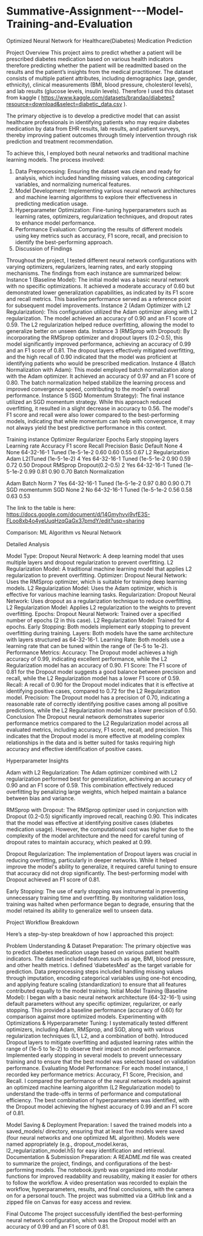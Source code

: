 # Summative-Assignment---Model-Training-and-Evaluation

Optimized Neural Network for Healthcare(Diabetes) Medication Prediction

Project Overview
This project aims to predict whether a patient will be prescribed diabetes medication based on various health indicators therefore predicting whether the patient will be readmitted based on the results and the patient’s insights from the medical practitioner. The dataset consists of multiple patient attributes, including demographics (age, gender, ethnicity), clinical measurements (BMI, blood pressure, cholesterol levels), and lab results (glucose levels, insulin levels). Therefore I used this dataset from kaggle ( 
https://www.kaggle.com/datasets/brandao/diabetes?resource=download&select=diabetic_data.csv ).

The primary objective is to develop a predictive model that can assist healthcare professionals in identifying patients who may require diabetes medication by data from EHR results, lab results, and patient surveys, thereby improving patient outcomes through timely intervention through risk prediction and treatment recommendation.

To achieve this, I employed both neural networks and traditional machine learning models. The process involved:
1. Data Preprocessing: Ensuring the dataset was clean and ready for analysis, which included handling missing values, encoding categorical variables, and normalizing numerical features.
2. Model Development: Implementing various neural network architectures and machine learning algorithms to explore their effectiveness in predicting medication usage.
3. Hyperparameter Optimization: Fine-tuning hyperparameters such as learning rates, optimizers, regularization techniques, and dropout rates to enhance model performance.
4. Performance Evaluation: Comparing the results of different models using key metrics such as accuracy, F1 score, recall, and precision to identify the best-performing approach.
5. Discussion of Findings

Throughout the project, I tested different neural network configurations with varying optimizers, regularizers, learning rates, and early stopping mechanisms. The findings from each instance are summarized below:
Instance 1 (Baseline Model):
The initial model was a basic neural network with no specific optimizations. It achieved a moderate accuracy of 0.60 but demonstrated lower generalization capabilities, as indicated by its F1 score and recall metrics. This baseline performance served as a reference point for subsequent model improvements.
Instance 2 (Adam Optimizer with L2 Regularization):
This configuration utilized the Adam optimizer along with L2 regularization. The model achieved an accuracy of 0.90 and an F1 score of 0.59. The L2 regularization helped reduce overfitting, allowing the model to generalize better on unseen data.
Instance 3 (RMSprop with Dropout):
By incorporating the RMSprop optimizer and dropout layers (0.2-0.5), this model significantly improved performance, achieving an accuracy of 0.99 and an F1 score of 0.81. The dropout layers effectively mitigated overfitting, and the high recall of 0.90 indicated that the model was proficient at identifying patients who would be prescribed medication.
Instance 4 (Batch Normalization with Adam):
This model employed batch normalization along with the Adam optimizer. It achieved an accuracy of 0.97 and an F1 score of 0.80. The batch normalization helped stabilize the learning process and improved convergence speed, contributing to the model's overall performance.
Instance 5 (SGD Momentum Strategy):
The final instance utilized an SGD momentum strategy. While this approach reduced overfitting, it resulted in a slight decrease in accuracy to 0.56. The model's F1 score and recall were also lower compared to the best-performing models, indicating that while momentum can help with convergence, it may not always yield the best predictive performance in this context.


Training instance
Optimizer
Regularizer
Epochs 
Early stopping
layers
Learning rate
Accuracy 
F1 score
Recall
Precision
Basic
Default
None
4
None
64-32-16-1
Tuned (1e-5-1e-2
0.60
0.60
0.55
0.67
L2 Regularization
Adam
L2(Tuned (1e-5-1e-2)
4
Yes
64-32-16-1
Tuned (1e-5-1e-2
0.90
0.59
0.72
0.50
Dropout
RMSprop
Dropout(0.2-0.5)
2
Yes
64-32-16-1
Tuned (1e-5-1e-2
0.99
0.81
0.90
0.70
Batch Normalization


Adam
Batch Norm
7
Yes
64-32-16-1
Tuned (1e-5-1e-2
0.97
0.80
0.90
0.71
SGD momentumm
SGD
None
2
No
64-32-16-1
Tuned (1e-5-1e-2
0.56
0.58
0.63
0.53


The link to the table is here: https://docs.google.com/document/d/14Gmyhvvi9vfE3S-FLoo8xb4o4yeUuqHzqGaGx37pmdY/edit?usp=sharing



Comparison: ML Algorithm vs Neural Network

Detailed Analysis

Model Type:
Dropout Neural Network: A deep learning model that uses multiple layers and dropout regularization to prevent overfitting.
L2 Regularization Model: A traditional machine learning model that applies L2 regularization to prevent overfitting.
Optimizer:
Dropout Neural Network: Uses the RMSprop optimizer, which is suitable for training deep learning models.
L2 Regularization Model: Uses the Adam optimizer, which is effective for various machine learning tasks.
Regularization:
Dropout Neural Network: Uses dropout as a regularization technique to reduce overfitting.
L2 Regularization Model: Applies L2 regularization to the weights to prevent overfitting.
Epochs:
Dropout Neural Network: Trained over a specified number of epochs (2 in this case).
L2 Regularization Model: Trained for 4 epochs.
Early Stopping:
Both models implement early stopping to prevent overfitting during training.
Layers:
Both models have the same architecture with layers structured as 64-32-16-1.
Learning Rate:
Both models use a learning rate that can be tuned within the range of (1e-5 to 1e-2).
Performance Metrics:
Accuracy: The Dropout model achieves a high accuracy of 0.99, indicating excellent performance, while the L2 Regularization model has an accuracy of 0.90.
F1 Score: The F1 score of 0.81 for the Dropout model suggests a good balance between precision and recall, while the L2 Regularization model has a lower F1 score of 0.59.
Recall: A recall of 0.90 for the Dropout model indicates that it is effective at identifying positive cases, compared to 0.72 for the L2 Regularization model.
Precision: The Dropout model has a precision of 0.70, indicating a reasonable rate of correctly identifying positive cases among all positive predictions, while the L2 Regularization model has a lower precision of 0.50.
Conclusion
The Dropout neural network demonstrates superior performance metrics compared to the L2 Regularization model across all evaluated metrics, including accuracy, F1 score, recall, and precision. This indicates that the Dropout model is more effective at modeling complex relationships in the data and is better suited for tasks requiring high accuracy and effective identification of positive cases.

Hyperparameter Insights

Adam with L2 Regularization:
The Adam optimizer combined with L2 regularization performed best for generalization, achieving an accuracy of 0.90 and an F1 score of 0.59. This combination effectively reduced overfitting by penalizing large weights, which helped maintain a balance between bias and variance.

RMSprop with Dropout:
The RMSprop optimizer used in conjunction with Dropout (0.2-0.5) significantly improved recall, reaching 0.90. This indicates that the model was effective at identifying positive cases (diabetes medication usage). However, the computational cost was higher due to the complexity of the model architecture and the need for careful tuning of dropout rates to maintain accuracy, which peaked at 0.99.

Dropout Regularization:
The implementation of Dropout layers was crucial in reducing overfitting, particularly in deeper networks. While it helped improve the model's ability to generalize, it required careful tuning to ensure that accuracy did not drop significantly. The best-performing model with Dropout achieved an F1 score of 0.81.

Early Stopping:
The use of early stopping was instrumental in preventing unnecessary training time and overfitting. By monitoring validation loss, training was halted when performance began to degrade, ensuring that the model retained its ability to generalize well to unseen data.

Project Workflow Breakdown

Here’s a step-by-step breakdown of how I approached this project:

Problem Understanding & Dataset Preparation:
The primary objective was to predict diabetes medication usage based on various patient health indicators. The dataset included features such as age, BMI, blood pressure, and other health metrics. I defined ‘diabetesMed’ as the target variable for prediction.
Data preprocessing steps included handling missing values through imputation, encoding categorical variables using one-hot encoding, and applying feature scaling (standardization) to ensure that all features contributed equally to the model training.
Initial Model Training (Baseline Model):
I began with a basic neural network architecture (64-32-16-1) using default parameters without any specific optimizer, regularizer, or early stopping. This provided a baseline performance (accuracy of 0.60) for comparison against more optimized models.
Experimenting with Optimizations & Hyperparameter Tuning:
I systematically tested different optimizers, including Adam, RMSprop, and SGD, along with various regularization techniques (L1, L2, and a combination of both).
Introduced Dropout layers to mitigate overfitting and adjusted learning rates within the range of (1e-5 to 1e-2) to observe their impact on model performance.
Implemented early stopping in several models to prevent unnecessary training and to ensure that the best model was selected based on validation performance.
Evaluating Model Performance:
For each model instance, I recorded key performance metrics: Accuracy, F1 Score, Precision, and Recall.
I compared the performance of the neural network models against an optimized machine learning algorithm (L2 Regularization model) to understand the trade-offs in terms of performance and computational efficiency.
The best combination of hyperparameters was identified, with the Dropout model achieving the highest accuracy of 0.99 and an F1 score of 0.81.

Model Saving & Deployment Preparation:
I saved the trained models into a saved_models/ directory, ensuring that at least five models were saved (four neural networks and one optimized ML algorithm).
Models were named appropriately (e.g., dropout_model.keras, l2_regularization_model.h5) for easy identification and retrieval.
Documentation & Submission Preparation:
A README.md file was created to summarize the project, findings, and configurations of the best-performing models.
The notebook.ipynb was organized into modular functions for improved readability and reusability, making it easier for others to follow the workflow.
A video presentation was recorded to explain the workflow, hyperparameters, results, and final conclusions, with the camera on for a personal touch.
The project was submitted via a GitHub link and a zipped file on Canvas for easy access and review.


Final Outcome
The project successfully identified the best-performing neural network configuration, which was the Dropout model with an accuracy of 0.99 and an F1 score of 0.81.
